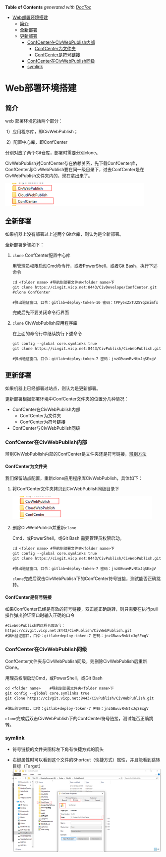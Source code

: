 <!-- START doctoc generated TOC please keep comment here to allow auto update -->
<!-- DON'T EDIT THIS SECTION, INSTEAD RE-RUN doctoc TO UPDATE -->
**Table of Contents**  *generated with [DocToc](https://github.com/thlorenz/doctoc)*

- [Web部署环境搭建](#web%E9%83%A8%E7%BD%B2%E7%8E%AF%E5%A2%83%E6%90%AD%E5%BB%BA)
  - [简介](#%E7%AE%80%E4%BB%8B)
  - [全新部署](#%E5%85%A8%E6%96%B0%E9%83%A8%E7%BD%B2)
  - [更新部署](#%E6%9B%B4%E6%96%B0%E9%83%A8%E7%BD%B2)
    - [ConfCenter在CivWebPublish内部](#confcenter%E5%9C%A8civwebpublish%E5%86%85%E9%83%A8)
      - [ConfCenter为文件夹](#confcenter%E4%B8%BA%E6%96%87%E4%BB%B6%E5%A4%B9)
      - [ConfCenter是符号链接](#confcenter%E6%98%AF%E7%AC%A6%E5%8F%B7%E9%93%BE%E6%8E%A5)
    - [ConfCenter在CivWebPublish同级](#confcenter%E5%9C%A8civwebpublish%E5%90%8C%E7%BA%A7)
    - [symlink](#symlink)

<!-- END doctoc generated TOC please keep comment here to allow auto update -->

# Web部署环境搭建

## 简介

web 部署环境包括两个部分：

​	1）应用程序库，即CivWebPublish；

​	2）配置中心库，即ConfCenter

分别对应了两个Git仓库，部署时需要分别clone。

CivWebPublish对ConfCenter存在依赖关系，先下载ConfCenter库，ConfCenter与CivWebPublish要在同一级目录下，过去ConfCenter是在CivWebPublish文件夹内的，现在拿出来了。

![1534990158267](../imgs/1534990158267.png)



## 全新部署

如果机器上没有部署过上述两个Git仓库，则认为是全新部署。

全新部署步骤如下：

1. `clone` ConfCenter配置中心库

   用管理员权限启动Cmd命令行，或者PowerShell，或者Git Bash，执行下述命令

   ```shell
   cd <folder name>	#导航到部署文件夹<folder name>下
   git clone https://civgit.vicp.net:8443/CivDevelope/ConfCenter.git	#clone ConfCenter
   
   #弹出验证窗口，口令：gitlab+deploy-token-10 密码：tPPy6xZxTU2SYqznimfx
   ```
   完成后先不要关闭命令行界面

2. `clone` CivWebPublish应用程序库

   在上面的命令行中继续执行下述命令

   ```shell
   git config --global core.symlinks true
   git clone https://civgit.vicp.net:8443/CivPublish/CivWebPublish.git
   
   #弹出验证窗口，口令：gitlab+deploy-token-7 密码：jnzGBwuvRvNtxJqSExgV
   ```



## 更新部署

如果机器上已经部署过站点，则认为是更新部署。

更新部署根据部署环境中ConfCenter文件夹的位置分几种情况：

- ConfCenter在CivWebPublish内部
  - ConfCenter为文件夹
  - ConfCenter为符号链接
- ConfCenter与CivWebPublish同级



### ConfCenter在CivWebPublish内部

辨别CivWebPublish内部的ConfCenter是文件夹还是符号链接，[辨别方法](#symlink)

#### ConfCenter为文件夹

我们保留站点配置，重新clone应用程序库CivWebPublish，具体如下：

1. 将ConfCenter文件夹拷贝到CivWebPublish同级目录下

   ![1534990158267](../imgs/1534990158267.png)

2. 删除CivWebPublish并重新`clone`

   Cmd，或PowerShell，或Git Bash 需要管理员权限启动。

   ``` shell
   cd <folder name>	#导航到部署文件夹<folder name>下
   git config --global core.symlinks true
   git clone https://civgit.vicp.net:8443/CivPublish/CivWebPublish.git
   
   #弹出验证窗口，口令：gitlab+deploy-token-7 密码：jnzGBwuvRvNtxJqSExgV
   ```

   `clone`完成后双击CivWebPublish下的ConfCenter符号链接，测试能否正确跳转。

#### ConfCenter是符号链接

如果ConfCenter已经是有效的符号链接，双击能正确跳转，则只需要在执行pull操作弹出验证窗口时输入正确的口令

```shell
#CivWebPublish的远程仓库Url：https://civgit.vicp.net:8443/CivPublish/CivWebPublish.git
#弹出验证窗口，口令：gitlab+deploy-token-7 密码：jnzGBwuvRvNtxJqSExgV
```



### ConfCenter在CivWebPublish同级

ConfCenter文件夹与CivWebPublish同级，则删除CivWebPublish后重新Clone。

用理员权限启动Cmd，或PowerShell，或Git Bash

```shell
cd <folder name>	#导航到部署文件夹<folder name>下
git config --global core.symlinks true
git clone https://civgit.vicp.net:8443/CivPublish/CivWebPublish.git

#弹出验证窗口，口令：gitlab+deploy-token-7 密码：jnzGBwuvRvNtxJqSExgV
```

`clone`完成后双击CivWebPublish下的ConfCenter符号链接，测试能否正确跳转。



### symlink

- 符号链接的文件夹图标左下角有快捷方式的箭头

- 右键属性时可以看到这个文件的Shortcut（快捷方式）属性，并且能看到跳转目标（Target）![1534990439223](../imgs/1534990439223.png)

  